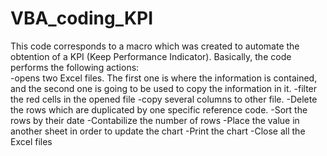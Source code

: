 # VBA_coding_KPI
This code corresponds to a macro which was created to automate the obtention of a KPI (Keep Performance Indicator).
Basically, the code performs the following actions:<br>
-opens two Excel files. The first one is where the information is contained, and the second one is going to be used to copy the information in it.
-filter the red cells in the opened file
-copy several columns to other file.
-Delete the rows which are duplicated by one specific reference code.
-Sort the rows by their date
-Contabilize the number of rows
-Place the value in another sheet in order to update the chart
-Print the chart
-Close all the Excel files
